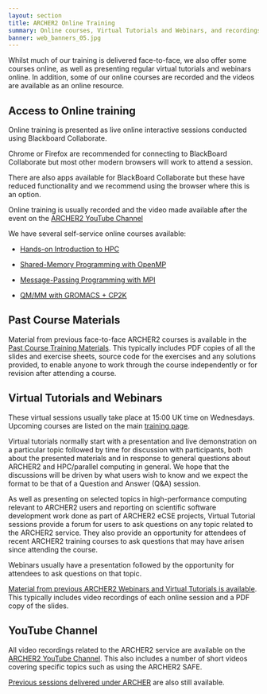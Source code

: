 ```yaml
---
layout: section
title: ARCHER2 Online Training
summary: Online courses, Virtual Tutorials and Webinars, and recordings and materials from previous courses.
banner: web_banners_05.jpg
---
```



Whilst much of our training is delivered face-to-face, we also offer some courses online, as well as presenting regular virtual tutorials and webinars online.  In addition, some of our online courses are recorded and the videos are available as an online resource.

## Access to Online training

Online training is presented as live online interactive sessions conducted using Blackboard Collaborate. 

Chrome or Firefox are recommended for connecting to BlackBoard Collaborate but most other modern browsers will work to attend a session.

There are also apps available for BlackBoard Collaborate but these have reduced functionality and we recommend using the browser where this is an option.

Online training is usually recorded and the video made available after the event on the [ARCHER2 YouTube Channel](https://www.youtube.com/channel/UCZi-oBdxoDV5CPEQnhmrCAg/videos)

We have several self-service online courses available:

* [Hands-on Introduction to HPC](https://www.archer2.ac.uk/training/courses/240000-intro-hpc-self-service/)

* [Shared-Memory Programming with OpenMP]( 
https://www.archer2.ac.uk/training/courses/210000-openmp-self-service/)

* [Message-Passing Programming with MPI](
https://www.archer2.ac.uk/training/courses/210000-mpi-self-service/)

* [QM/MM with GROMACS + CP2K](https://www.archer2.ac.uk/training/courses/220000-gromacs-self-service/)


## Past Course Materials

Material from previous face-to-face ARCHER2 courses is available in the [Past Course Training Materials](../materials/). This typically includes PDF copies of all the slides and exercise sheets, source code for the exercises and any solutions provided, to enable anyone to work through the course independently or for revision after attending a course.

## Virtual Tutorials and Webinars

These virtual sessions usually take place at 15:00 UK time on Wednesdays.  Upcoming courses are listed on the 
main [training page](../#upcoming-training).

Virtual tutorials normally start with a presentation and live demonstration on a particular topic followed by time for discussion with participants, both about the presented materials and in response to general questions about ARCHER2 and HPC/parallel computing in general. We hope that the discussions will be driven by what users wish to know and we expect the format to be that of a Question and Answer (Q&A) session.

As well as presenting on selected topics in high-performance computing relevant to ARCHER2 users and reporting on scientific software development work done as part of ARCHER2 eCSE projects, Virtual Tutorial sessions provide a forum for users to ask questions on any topic related to the ARCHER2 service. They also provide an opportunity for attendees of recent ARCHER2 training courses to ask questions that may have arisen since attending the course.

Webinars usually have a presentation followed by the opportunity for attendees to ask questions on that topic.

[Material from previous ARCHER2 Webinars and Virtual Tutorials is available](../materials/webinars). This typically includes video recordings of each online session and a PDF copy of the slides.

## YouTube Channel

All video recordings related to the ARCHER2 service are available on the [ARCHER2 YouTube Channel](https://www.youtube.com/channel/UCZi-oBdxoDV5CPEQnhmrCAg/videos). This also includes a number of short videos covering specific topics such as using the ARCHER2 SAFE.

[Previous sessions delivered under ARCHER](http://www.archer.ac.uk/training/virtual/) are also still available.